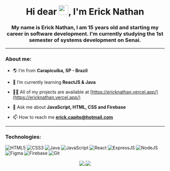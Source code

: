 <h1 align="center">Hi dear <img src="https://raw.githubusercontent.com/kaueMarques/kaueMarques/master/hi.gif" width="30px">, I'm Erick Nathan</h1>
<h3 align="center">My name is Erick Nathan, I am 15 years old and starting my career in software development. I'm currently studying the 1st semester of systems development on Senai.</h3>

<hr>

<h3 align="left">About me:</h3>

- 🌎 I’m from **Carapicuíba, SP - Brazil**

- 🌱 I’m currently learning **ReactJS & Java**

- 👨‍💻 All of my projects are available at [https://ericknathan.vercel.app/](https://ericknathan.vercel.app/)

- 💬 Ask me about **JavaScript, HTML, CSS and Firebase**

- 📫 How to reach me **erick.capito@hotmail.com**

<hr>

<h3 align="left">Technologies:</h3>

  ![HTML5](https://img.shields.io/badge/HTML5-E34F26?style=for-the-badge&logo=html5&logoColor=white)
  ![CSS3](https://img.shields.io/badge/CSS3-1572B6?style=for-the-badge&logo=css3&logoColor=white)
  ![Java](https://img.shields.io/badge/Java-ED8B00?style=for-the-badge&logo=java&logoColor=white)
  ![JavaScript](https://img.shields.io/badge/JavaScript-F7DF1E?style=for-the-badge&logo=javascript&logoColor=black)
  ![React](https://img.shields.io/badge/react%20-%2320232a.svg?&style=for-the-badge&logo=react&logoColor=%2361DAFB)
  ![ExpressJS](https://img.shields.io/badge/Express.js-404D59?style=for-the-badge&logo=express)
  ![NodeJS](https://img.shields.io/badge/Node.js-4EA94B?style=for-the-badge&logo=node.js&logoColor=white)
  ![Figma](https://img.shields.io/badge/Figma-1abcfe?style=for-the-badge&logo=figma&logoColor=white)
  ![Firebase](https://img.shields.io/badge/Firebase-e6ac00?style=for-the-badge&logo=firebase&logoColor=white)
  ![Git](https://img.shields.io/badge/Git-f03c2e?style=for-the-badge&logo=git&logoColor=white)
  
  <div align="center">
    <a href="https://github.com/anuraghazra/github-readme-stats">
      <img align="center" src="https://github-readme-stats.vercel.app/api/top-langs?username=ericknathan&show_icons=true&locale=pt-br&layout=compact&theme=tokyonight&hide_border=true" />
    </a>
    <a href="https://github.com/anuraghazra/convoychat">
      <img align="center" src="https://github-readme-stats.vercel.app/api?username=ericknathan&show_icons=true&locale=pt-br&theme=tokyonight&hide_border=true" />
    </a>
  </div>
